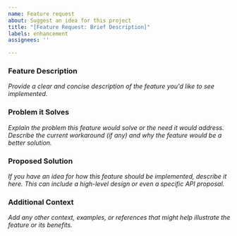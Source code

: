 ```yaml
---
name: Feature request
about: Suggest an idea for this project
title: "[Feature Request: Brief Description]"
labels: enhancement
assignees: ''

---
```


### Feature Description

*Provide a clear and concise description of the feature you'd like to see implemented.*

### Problem it Solves

*Explain the problem this feature would solve or the need it would address. Describe the current workaround (if any) and why the feature would be a better solution.*

### Proposed Solution

*If you have an idea for how this feature should be implemented, describe it here. This can include a high-level design or even a specific API proposal.*

### Additional Context

*Add any other context, examples, or references that might help illustrate the feature or its benefits.*